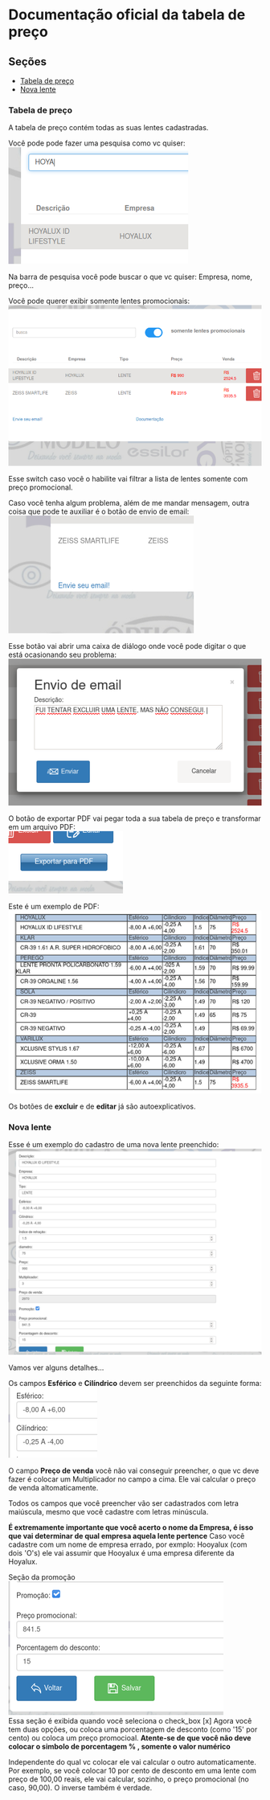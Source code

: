 # Documentação oficial da tabela de preço

## Seções 

* [Tabela de preço](#tabela-preco)
* [Nova lente](#nova-lente)

### Tabela de preço
   A tabela de preço contém todas as suas lentes cadastradas. 

   Você pode pode fazer uma pesquisa como vc quiser: 
   ![exemplo de pesquisa](/resources/exemplo_pesquisa.png)	

   Na barra de pesquisa você pode buscar o que vc quiser: Empresa, nome, preço... 


   Você pode querer exibir somente lentes promocionais:
   ![exemplo de pesquisa](/resources/somente_promocionais.png)	

   Esse switch caso você o habilite vai filtrar a lista de lentes somente com preço promocional. 


   Caso você tenha algum problema, além de me mandar mensagem, outra coisa que pode te auxiliar é o botão de envio de email:
   ![Botão envio de email](/resources/botao_envio_email.png)	


   Esse botão vai abrir uma caixa de diálogo onde você pode digitar o que está ocasionando seu problema:  
   ![Diálogo de email](/resources/modal_email.png)	


   O botão de exportar PDF vai pegar toda a sua tabela de preço e transformar em um arquivo PDF:  
   ![Exportar PDF](/resources/exportar_pdf.png)	

   Este é um exemplo de PDF: 
   ![Exemplo PDF](/resources/exemplo_pdf.png)	


   Os botões de **excluir** e de **editar** já são autoexplicativos. 


### Nova lente
   Esse é um exemplo do cadastro de uma nova lente preenchido: 
   ![Exemplo preenchimento](/resources/exemplo_cadastro.png)	

   Vamos ver alguns detalhes...

   Os campos **Esférico** e **Cilíndrico** devem ser preenchidos da seguinte forma:  
   ![Exemplo esférico e cilíndrico](/resources/esferico_cilindrico.png)	

   O campo **Preço de venda** você não vai conseguir preencher, o que vc deve fazer é colocar um Multiplicador no campo a cima. Ele vai calcular o preço de venda altomaticamente.

   Todos os campos que você preencher vão ser cadastrados com letra maiúscula, mesmo que você cadastre com letras minúscula. 

   **É extremamente importante que você acerto o nome da Empresa, é isso que vai determinar de qual empresa aquela lente pertence**
   Caso você cadastre com um nome de empresa errado, por exmplo: Hooyalux (com dois 'O's) ele vai assumir que Hooyalux é uma empresa diferente da Hoyalux.

   Seção da promoção 
   ![Exemplo de promoção](/resources/secao_promocao.png)	
   Essa seção é exibida quando você seleciona o check_box [x] 
   Agora você tem duas opções, ou coloca uma porcentagem de desconto (como '15' por cento) ou coloca um preço promocioal.
   **Atente-se de que você não deve colocar o simbolo de porcentagem % , somente o valor numérico**

   Independente do qual vc colocar ele vai calcular o outro automaticamente. Por exemplo, se você colocar 10 por cento de desconto em uma lente com preço de 100,00 reais, ele vai calcular, sozinho, o preço promocional (no caso, 90,00). O inverse também é verdade.






